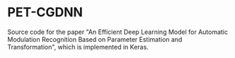 # PET-CGDNN
Source code for the paper "An Efficient Deep Learning Model for Automatic Modulation Recognition Based on Parameter Estimation and Transformation", which is implemented in Keras.
